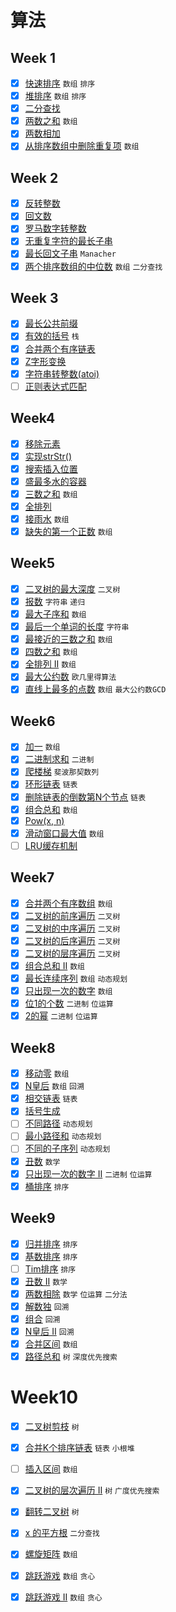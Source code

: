 # 算法

## Week 1
- [x] [快速排序](quick-sort.md) `数组` `排序`
- [x] [堆排序](heap-sort.md) `数组` `排序`
- [x] [二分查找](binary-search.md)
- [x] [两数之和](two-sum.md) `数组`
- [x] [两数相加](add-two-numbers.md)
- [x] [从排序数组中删除重复项](remove-duplicates.md) `数组`

## Week 2
- [x] [反转整数](reverse-integer.md)
- [x] [回文数](palindrome-number.md)
- [x] [罗马数字转整数](roman-to-integer.md)
- [x] [无重复字符的最长子串](longest-substring-without-repeating-characters.md)
- [x] [最长回文子串](longest-palindromic-substring.md) `Manacher`
- [x] [两个排序数组的中位数](median-of-two-sorted-arrays.md) `数组` `二分查找`

## Week 3
- [x] [最长公共前缀](longest-common-prefix.md)
- [x] [有效的括号](valid-parentheses.md) `栈`
- [x] [合并两个有序链表](merge-two-sorted-lists.md)
- [x] [Z字形变换](zigzag-conversion.md)
- [x] [字符串转整数(atoi)](string-to-integer-atoi.md)
- [ ] [正则表达式匹配](regular-expression-matching.md)

## Week4
- [x] [移除元素](remove-element.md)
- [x] [实现strStr()](implement-strstr.md)
- [x] [搜索插入位置](search-insert-position.md)
- [x] [盛最多水的容器](container-with-most-water.md)
- [x] [三数之和](3sum.md) `数组`
- [x] [全排列](permutations.md)
- [x] [接雨水](trapping-rain-water.md) `数组`
- [x] [缺失的第一个正数](first-missing-positive.md) `数组`

## Week5
- [x] [二叉树的最大深度](maximum-depth-of-binary-tree.md) `二叉树`
- [x] [报数](count-and-say.md) `字符串` `递归`
- [x] [最大子序和](maximum-subarray.md) `数组`
- [x] [最后一个单词的长度](length-of-last-word.md) `字符串`
- [x] [最接近的三数之和](3sum-closest.md) `数组`
- [x] [四数之和](4sum.md) `数组`
- [x] [全排列 II](permutations-ii.md) `数组`
- [x] [最大公约数](greatest-common-divisor.md) `欧几里得算法`
- [x] [直线上最多的点数](max-points-on-a-line.md) `数组` `最大公约数GCD`

## Week6
- [x] [加一](plus-one.md) `数组`
- [x] [二进制求和](add-binary.md) `二进制`
- [x] [爬楼梯](climbing-stairs.md) `斐波那契数列`
- [x] [环形链表](linked-list-cycle.md) `链表`
- [x] [删除链表的倒数第N个节点](remove-nth-node-from-end-of-list.md) `链表`
- [x] [组合总和](combination-sum.md) `数组`
- [x] [Pow(x, n)](powx-n.md)
- [x] [滑动窗口最大值](sliding-window-maximum.md) `数组`
- [ ] [LRU缓存机制](lru-cache.md)

## Week7
- [x] [合并两个有序数组](merge-sorted-array.md) `数组`
- [x] [二叉树的前序遍历](binary-tree-preorder-traversal.md) `二叉树`
- [x] [二叉树的中序遍历](binary-tree-inorder-traversal.md) `二叉树`
- [x] [二叉树的后序遍历](binary-tree-postorder-traversal.md) `二叉树`
- [x] [二叉树的层序遍历](binary-tree-levelorder-traversal.md) `二叉树`
- [x] [组合总和 II](combination-sum-ii.md) `数组`
- [x] [最长连续序列](longest-consecutive-sequence.md) `数组` `动态规划`
- [x] [只出现一次的数字](single-number.md) `数组`
- [x] [位1的个数](number-of-1-bits.md) `二进制` `位运算`
- [x] [2的幂](power-of-two.md) `二进制` `位运算`

## Week8
- [x] [移动零](move-zeroes.md) `数组`
- [x] [N皇后](n-queens.md) `数组` `回溯`
- [x] [相交链表](intersection-of-two-linked-lists.md) `链表`
- [x] [括号生成](generate-parentheses.md)
- [ ] [不同路径](unique-paths.md) `动态规划`
- [ ] [最小路径和](minimum-path-sum.md) `动态规划`
- [ ] [不同的子序列](distinct-subsequences.md) `动态规划`
- [x] [丑数](ugly-number.md) `数学`
- [x] [只出现一次的数字 II](single-number-ii.md) `二进制` `位运算`
- [x] [桶排序](bucket-sort.md) `排序`

## Week9
- [x] [归并排序](merge-sort.md) `排序`
- [x] [基数排序](radix-sort.md) `排序`
- [ ] [Tim排序](tim-sort.md) `排序`
- [x] [丑数 II](ugly-number-ii.md) `数学`
- [x] [两数相除](divide-two-integers.md) `数学` `位运算` `二分法`
- [x] [解数独](sudoku-solver.md) `回溯`
- [x] [组合](combinations.md) `回溯`
- [x] [N皇后 II](n-queens-ii.md) `回溯`
- [x] [合并区间](merge-intervals.md) `数组`
- [x] [路径总和](path-sum.md) `树` `深度优先搜索`

# Week10
- [x] [二叉树剪枝](binary-tree-pruning.md) `树`
- [x] [合并K个排序链表](merge-k-sorted-lists.md) `链表` `小根堆`
- [ ] [插入区间](insert-interval.md) `数组`
- [x] [二叉树的层次遍历 II](binary-tree-level-order-traversal-ii.md) `树` `广度优先搜索`
- [x] [翻转二叉树](invert-binary-tree.md) `树`
- [x] [x 的平方根](sqrtx.md) `二分查找`
- [x] [螺旋矩阵](spiral-matrix.md) `数组`
- [x] [跳跃游戏](jump-game.md) `数组` `贪心`
- [x] [跳跃游戏 II](jump-game-ii.md) `数组` `贪心`




